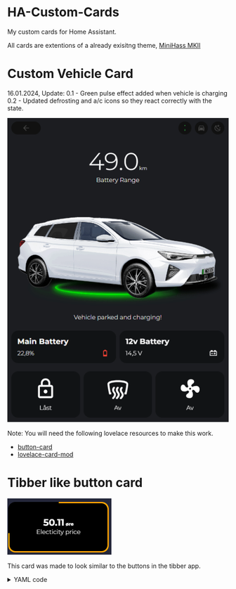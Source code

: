 # HA-Custom-Cards
My custom cards for Home Assistant.

All cards are extentions of a already exisitng theme, [MiniHass MKII](https://github.com/fredrikpersson92/minihass/tree/main)

# Custom Vehicle Card

16.01.2024, Update: 
0.1 - Green pulse effect added when vehicle is charging
0.2 - Updated defrosting and a/c icons so they react correctly with the state. 

![Custom_vehicle](https://github.com/BerrisNO/HA-Custom-Cards/blob/main/custom_card_vehicle/vehicle_card.gif)

Note: You will need the following lovelace resources to make this work. 

* [button-card](https://github.com/custom-cards/button-card)
* [lovelace-card-mod](https://github.com/thomasloven/lovelace-card-mod)

# Tibber like button card

![tibber](https://github.com/BerrisNO/HA-Custom-Cards/blob/main/tibber_screenshot.png)

This card was made to look similar to the buttons in the tibber app. 

<details><summary>YAML code</summary>

```yaml
type: custom:button-card
styles:
  card:
    - padding: 1rem
    - background: |
        [[[
	  // Change the below 3 sensors with your state, min and max sensor. 

          const currentPrice = parseFloat(states['sensor.elctricity_price'].state);
          const minPrice = parseFloat(states['sensor.elctricity_price'].attributes.min);
          const maxPrice = parseFloat(states['sensor.elctricity_price'].attributes.max);
          
          // Calculate the percentage of the current price between min and max price
          const percentage = (currentPrice - minPrice) / (maxPrice - minPrice) * 100;
          
          // Calculate the degrees for the conic-gradient
          const degrees = Math.min((percentage / 100) * 360);
          
          // Determine the color based on the percentage
          let color;
          if (percentage <= 33) { 
            color = 'lime';
          } else if (percentage <= 80) {
            color = 'orange';
          } else {
            color = 'red';
          }
          
          // Return the conic-gradient CSS value
          return `conic-gradient(${color} ${degrees}deg, black 0deg)`;
        ]]]
    - aspect-ratio: 2
    - border-radius: var(--border-radius)
  custom_fields:
    test:
      - width: calc(100% - 0.4rem)
      - height: calc(100% - 0.4rem)
      - left: 0.22rem
      - background: var(--contrast-0)
      - position: absolute
      - border-radius: 1rem
custom_fields:
  test:
    card:
      type: custom:button-card
      entity: sensor.electricity_price
      show_state: false
      show_label: true
      show_icon: false
      label: >
        [[[ return states['sensor.electricity_price'].state +
        '<span style="font-size:0.5em "> øre</span>' ]]]
      styles:
        grid:
          - grid-template-areas: '"l l" "n n"'
          - grid-template-rows: 1fr 1fr
          - grid-template-columns: 1fr 1fr
        card:
          - background: none
        label:
          - padding-top: 10%
          - text-align: center
          - font-size: var(--fs-600)
          - font-family: Montserrat
          - font-weight: 600
          - color: var(--contrast-100)
          - overflow: visible
        name:
          - text-align: center
          - font-size: var(--fs-400)
          - font-family: Montserrat
          - font-weight: 500
          - justify-self: top
          - align-self: start
          - color: var(--contrast-100)
          - overflow: visible

```
</details>
